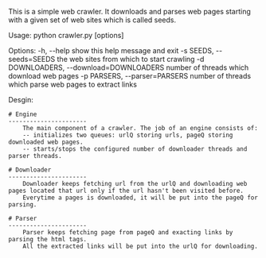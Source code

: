 This is a simple web crawler. It downloads and parses web pages starting with a given set of web sites which is called seeds. 

Usage:
python crawler.py [options]

Options:
  -h, --help            show this help message and exit
  -s SEEDS, --seeds=SEEDS
                        the web sites from which to start crawling
  -d DOWNLOADERS, --download=DOWNLOADERS
                        number of threads which download web pages
  -p PARSERS, --parser=PARSERS
                        number of threads which parse web pages to extract links

	
Desgin:
	
	# Engine
	----------------------	
		The main component of a crawler. The job of an engine consists of:
		-- initializes two queues: urlQ storing urls, pageQ storing downloaded web pages.
		-- starts/stops the configured number of downloader threads and parser threads.
	
	# Downloader
	----------------------
		Downloader keeps fetching url from the urlQ and downloading web pages located that url only if the url hasn't been visited before.
		Everytime a pages is downloaded, it will be put into the pageQ for parsing.
	
	# Parser
	----------------------
		Parser keeps fetching page from pageQ and exacting links by parsing the html tags.
		All the extracted links will be put into the urlQ for downloading.
	
	
